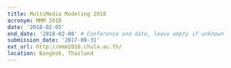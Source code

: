 ```yaml
---
title: MultiMedia Modeling 2018
acronym: MMM 2018
date: '2018-02-05'
end_date: '2018-02-08' # Conference end date, leave empty if unknown
submission_date: '2017-08-31'
ext_url: http://mmm2018.chula.ac.th/
location: Bangkok, Thailand
---
```

